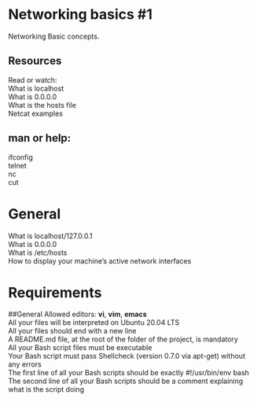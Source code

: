 # Networking basics #1

Networking Basic concepts.

## Resources
Read or watch: <br>
What is localhost<br>
What is 0.0.0.0<br>
What is the hosts file<br>
Netcat examples<br>
## man or help:
ifconfig<br>
telnet<br>
nc<br>
cut<br>

# General
What is localhost/127.0.0.1<br>
What is 0.0.0.0<br>
What is /etc/hosts<br>
How to display your machine’s active network interfaces<br>

# Requirements
##General
Allowed editors: <b>vi</b>, <b>vim</b>, <b>emacs</b><br>
All your files will be interpreted on Ubuntu 20.04 LTS<br>
All your files should end with a new line<br>
A README.md file, at the root of the folder of the project, is mandatory<br>
All your Bash script files must be executable<br>
Your Bash script must pass Shellcheck (version 0.7.0 via apt-get) without any errors<br>
The first line of all your Bash scripts should be exactly #!/usr/bin/env bash<br>
The second line of all your Bash scripts should be a comment explaining what is the script doing<br>
